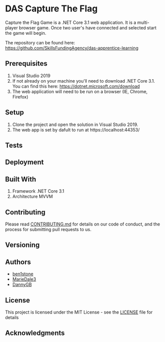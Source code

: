 
# DAS Capture The Flag
Capture the Flag Game is a .NET Core 3.1 web application.  It is a multi-player browser game.
Once two user's have connected and selected start the game will begin.

The repository can be found here: https://github.com/SkillsFundingAgency/das-apprentice-learning

## Prerequisites
1.   Visual Studio 2019
2.   If not already on your machine you'll need to download .NET Core 3.1. You can find this here:  https://dotnet.microsoft.com/download
3.   The web application will need to be run on a browser (IE, Chrome, Firefox)

## Setup
1.   Clone the project and open the solution in Visual Studio 2019.
2.   The web app is set by dafult to run at https://localhost:44353/

## Tests


## Deployment


## Built With
1.   Framework .NET Core 3.1 
2.   Architecture MVVM

## Contributing
Please read [CONTRIBUTING.md]() for details on our code of conduct, and the process for submitting pull requests to us.

## Versioning


## Authors
- [ben1stone](https://github.com/ben1stone)
- [MarieDale3](https://github.com/MarieDale3)
- [DannyGB](https://github.com/DannyGB)

## License
This project is licensed under the MIT License - see the [LICENSE](https://github.com/SkillsFundingAgency/das-apprentice-learning/blob/master/LICENSE) file for details

## Acknowledgments
